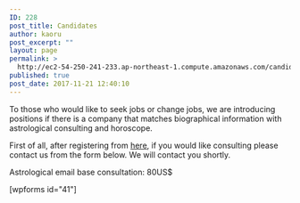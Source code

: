 ```yaml
---
ID: 228
post_title: Candidates
author: kaoru
post_excerpt: ""
layout: page
permalink: >
  http://ec2-54-250-241-233.ap-northeast-1.compute.amazonaws.com/candidates/
published: true
post_date: 2017-11-21 12:40:10
---
```

To those who would like to seek jobs or change jobs, we are introducing positions if there is a company that matches biographical information with astrological consulting and horoscope.

First of all, after registering from <a href="http://ec2-54-250-241-233.ap-northeast-1.compute.amazonaws.com/register/">here</a>, if you would like consulting please contact us from the form below. We will contact you shortly.

Astrological email base consultation: 80US$

[wpforms id="41"]